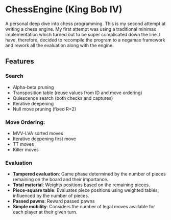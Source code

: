 # ChessEngine (King Bob IV)

A personal deep dive into chess programming. This is my second attempt at writing a chess engine. My first attempt was using a traditional minimax implementation which turned out to be super complicated down the line.
I have, therefore, decided to recompile the program to a negamax framework and rework all the evaluation along with the engine.


## Features

### Search
- Alpha-beta pruning
- Transposition table (reuse values from ID and move ordering)
- Quiescence search (both checks and captures)
- Iterative deepening
- Null move pruning (fixed R=2)

### Move Ordering:
- MVV-LVA sorted moves
- Iterative deepening first move
- TT moves
- Killer moves

### Evaluation
- **Tampered evaluation**: Game phase determined by the number of pieces remaining on the board and their importance.
- **Total material**: Weights positions based on the remaining pieces.
- **Piece-square table**: Evaluates piece positions using weighted tables, influenced by the number of pieces.
- **Passed pawns**: Reward passed pawns
- **Simple mobility**: Considers the number of legal moves available for each player at their given turn.


